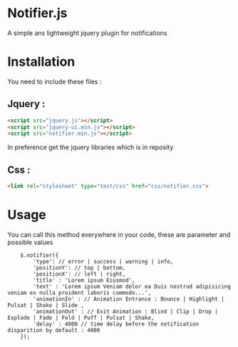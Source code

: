 Notifier.js
=====================

A simple ans lightweight jquery plugin for notifications


<h1>Installation</h1>

You need to include these files :

<h2>Jquery : </h2>

```html
<script src="jquery.js"></script>
<script src="jquery-ui.min.js"></script>
<script src="notifier.min.js"></script>
```

In preference get the jquery libraries which is in reposity

<h2>Css : </h2>

```html
<link rel="stylesheet" type="text/css" href="css/notifier.css">
```

<h1>Usage</h1>

You can call this method everywhere in your code, these are parameter and possible values

```jquery
	$.notifier({
		'type': // error | success | warning | info,
		'positionY': // top | bottom,
		'positionX': // left | right,
		'title' : 'Lorem ipsum Eiusmod',
		'text' : 'Lorem ipsum Veniam dolor ea Duis nostrud adipisicing veniam ex nulla proident laboris commodo...',
		'animationIn' : // Animation Entrance : Bounce | Highlight | Pulsat | Shake | Slide ,
		'animationOut' : // Exit Animation : Blind | Clip | Drop | Explode | Fade | Fold | Puff | Pulsat | Shake,
		'delay' : 4000 // time delay before the notification disparition by default : 4000
	});
```
